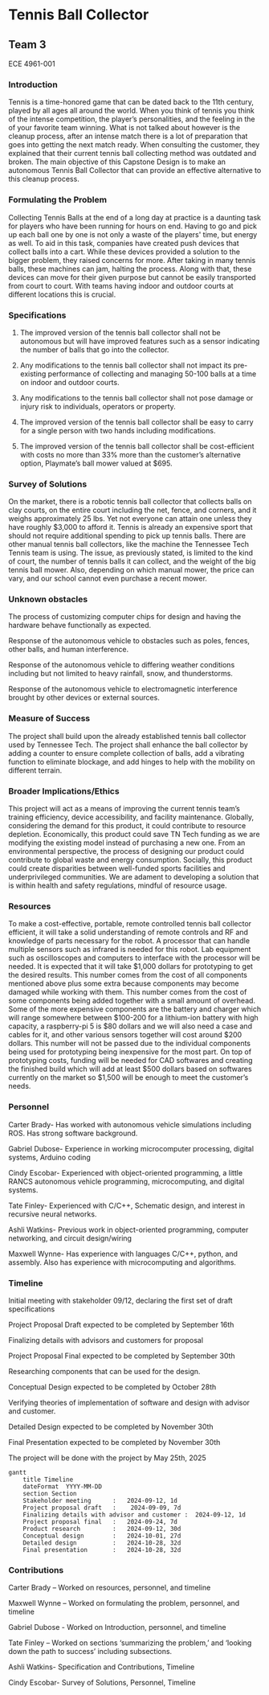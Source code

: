 # Tennis Ball Collector

## Team 3

ECE 4961-001 

 

### Introduction 

Tennis is a time-honored game that can be dated back to the 11th century, played by all ages all around the world. When you think of tennis you think of the intense competition, the player’s personalities, and the feeling in the of your favorite team winning. What is not talked about however is the cleanup process, after an intense match there is a lot of preparation that goes into getting the next match ready. When consulting the customer, they explained that their current tennis ball collecting method was outdated and broken. The main objective of this Capstone Design is to make an autonomous Tennis Ball Collector that can provide an effective alternative to this cleanup process.  

 

### Formulating the Problem 

Collecting Tennis Balls at the end of a long day at practice is a daunting task for players who have been running for hours on end. Having to go and pick up each ball one by one is not only a waste of the players' time, but energy as well. To aid in this task, companies have created push devices that collect balls into a cart. While these devices provided a solution to the bigger problem, they raised concerns for more. After taking in many tennis balls, these machines can jam, halting the process. Along with that, these devices can move for their given purpose but cannot be easily transported from court to court. With teams having indoor and outdoor courts at different locations this is crucial.  

 

### Specifications

1. The improved version of the tennis ball collector shall not be autonomous but will have improved features such as a sensor indicating the number of balls that go into the collector.

2. Any modifications to the tennis ball collector shall not impact its pre-existing performance of collecting and managing 50-100 balls at a time on indoor and outdoor courts.

3. Any modifications to the tennis ball collector shall not pose damage or injury risk to individuals, operators or property.

4. The improved version of the tennis ball collector shall be easy to carry for a single person with two hands including modifications.  

5. The improved version of the tennis ball collector shall be cost-efficient with costs no more than 33% more than the customer’s alternative option, Playmate’s ball mower valued at $695.

### Survey of Solutions 

On the market, there is a robotic tennis ball collector that collects balls on clay courts, on the entire court including the net, fence, and corners, and it weighs approximately 25 lbs. Yet not everyone can attain one unless they have roughly $3,000 to afford it. Tennis is already an expensive sport that should not require additional spending to pick up tennis balls. There are other manual tennis ball collectors, like the machine the Tennessee Tech Tennis team is using. The issue, as previously stated, is limited to the kind of court, the number of tennis balls it can collect, and the weight of the big tennis ball mower. Also, depending on which manual mower, the price can vary, and our school cannot even purchase a recent mower.  

 
### Unknown obstacles 

The process of customizing computer chips for design and having the hardware behave functionally as expected. 

Response of the autonomous vehicle to obstacles such as poles, fences, other balls, and human interference. 

Response of the autonomous vehicle to differing weather conditions including but not limited to heavy rainfall, snow, and thunderstorms. 

Response of the autonomous vehicle to electromagnetic interference brought by other devices or external sources. 

### Measure of Success 

The project shall build upon the already established tennis ball collector used by Tennessee Tech. The project shall enhance the ball collector by adding a counter to ensure complete collection of balls, add a vibrating function to eliminate blockage, and add hinges to help with the mobility on different terrain.

### Broader Implications/Ethics 
This project will act as a means of improving the current tennis team’s training efficiency, device accessibility, and facility maintenance. Globally, considering the demand for this product, it could contribute to resource depletion. Economically, this product could save TN Tech funding as we are modifying the existing model instead of purchasing a new one. From an environmental perspective, the process of designing our product could contribute to global waste and energy consumption. Socially, this product could create disparities between well-funded sports facilities and underprivileged communities. We are adament to developing a solution that is within health and safety regulations,  mindful of resource usage.  

### Resources 

To make a cost-effective, portable, remote controlled tennis ball collector efficient, it will take a solid understanding of remote controls and RF and knowledge of parts necessary for the robot. A processor that can handle multiple sensors such as infrared is needed for this robot. Lab equipment such as oscilloscopes and computers to interface with the processor will be needed. It is expected that it will take $1,000 dollars for prototyping to get the desired results. This number comes from the cost of all components mentioned above plus some extra because components may become damaged while working with them. This number comes from the cost of some components being added together with a small amount of overhead. Some of the more expensive components are the battery and charger which will range somewhere between $100-200 for a lithium-ion battery with high capacity, a raspberry-pi 5 is $80 dollars and we will also need a case and cables for it, and other various sensors together will cost around $200 dollars. This number will not be passed due to the individual components being used for prototyping being inexpensive for the most part. On top of prototyping costs, funding will be needed for CAD softwares and creating the finished build which will add at least $500 dollars based on softwares currently on the market so $1,500 will be enough to meet the customer’s needs.
 

### Personnel 

Carter Brady- Has worked with autonomous vehicle simulations including ROS. Has strong software background. 

Gabriel Dubose- Experience in working microcomputer processing, digital systems, Arduino coding  

Cindy Escobar- Experienced with object-oriented programming, a little RANCS autonomous vehicle programming, microcomputing, and digital systems. 

Tate Finley- Experienced with C/C++, Schematic design, and interest in recursive neural networks.  

Ashli Watkins- Previous work in object-oriented programming, computer networking, and circuit design/wiring 

Maxwell Wynne- Has experience with languages C/C++, python, and assembly. Also has experience with microcomputing and algorithms. 

 

### Timeline 

Initial meeting with stakeholder 09/12, declaring the first set of draft specifications 

Project Proposal Draft expected to be completed by September 16th 

Finalizing details with advisors and customers for proposal 

Project Proposal Final expected to be completed by September 30th 

Researching components that can be used for the design. 

Conceptual Design expected to be completed by October 28th 

Verifying theories of implementation of software and design with advisor and customer. 

Detailed Design expected to be completed by November 30th 

Final Presentation expected to be completed by November 30th 

The project will be done with the project by May 25th, 2025 

```mermaid
gantt
    title Timeline
    dateFormat  YYYY-MM-DD
    section Section
    Stakeholder meeting      :   2024-09-12, 1d
    Project proposal draft   :    2024-09-09, 7d
    Finalizing details with advisor and customer :  2024-09-12, 1d
    Project proposal final   :   2024-09-24, 7d
    Product research         :   2024-09-12, 30d
    Conceptual design        :   2024-10-01, 27d
    Detailed design          :   2024-10-28, 32d
    Final presentation       :   2024-10-28, 32d
``` 

### Contributions 

Carter Brady – Worked on resources, personnel, and timeline 

Maxwell Wynne – Worked on formulating the problem, personnel, and timeline 

Gabriel Dubose - Worked on Introduction, personnel, and timeline 

Tate Finley – Worked on sections ‘summarizing the problem,’ and ‘looking down the path to success’ including subsections. 

Ashli Watkins- Specification and Contributions, Timeline 

Cindy Escobar- Survey of Solutions, Personnel, Timeline 

 
